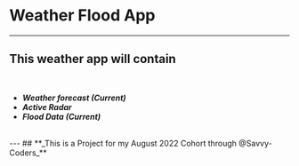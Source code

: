 # Weather Flood App

---
## This weather app will contain
<br/>

- **_Weather forecast (Current)_**
- **_Active Radar_**
- **_Flood Data (Current)_**
<br/>
---
## **_This is a Project for my August 2022 Cohort through @Savvy-Coders_**
